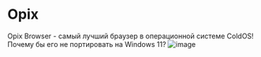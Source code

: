 # Opix
Opix Browser - самый лучший браузер в операционной системе ColdOS! Почему бы его не портировать на Windows 11?
![image](https://github.com/user-attachments/assets/3845868f-27da-4339-b4c0-368f2a217591)

